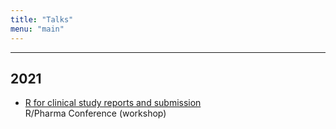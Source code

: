 ```yaml
---
title: "Talks"
menu: "main"
---
```


<hr>

## 2021

- [R for clinical study reports and submission](https://r4csr.org/) <br>
  R/Pharma Conference (workshop)
